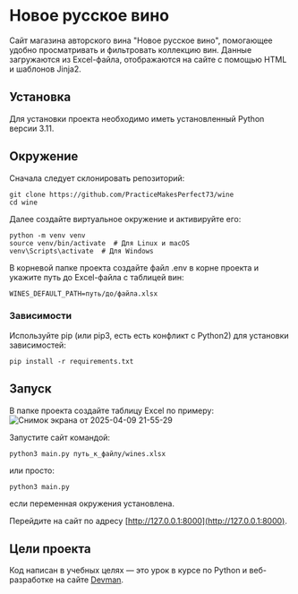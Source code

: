 # Новое русское вино

Сайт магазина авторского вина "Новое русское вино", помогающее удобно просматривать и фильтровать коллекцию вин. Данные загружаются из Excel-файла, отображаются на сайте с помощью HTML и шаблонов Jinja2.

## Установка
Для установки проекта необходимо иметь установленный Python версии 3.11.

## Окружение 
Сначала следует склонировать репозиторий:

```
git clone https://github.com/PracticeMakesPerfect73/wine
cd wine
```
Далее создайте виртуальное окружение и активируйте его:
```
python -m venv venv  
source venv/bin/activate  # Для Linux и macOS  
venv\Scripts\activate  # Для Windows
```

В корневой папке проекта создайте файл .env в корне проекта и укажите путь до Excel-файла с таблицей вин:

```
WINES_DEFAULT_PATH=путь/до/файла.xlsx
```

### Зависимости

Используйте pip (или pip3, есть есть конфликт с Python2) для установки зависимостей:

```
pip install -r requirements.txt
```

## Запуск

В папке проекта создайте таблицу Excel по примеру:
![Снимок экрана от 2025-04-09 21-55-29](https://github.com/user-attachments/assets/c6678545-1120-45f3-a970-8b8167be5be9)

Запустите сайт командой:
```
python3 main.py путь_к_файлу/wines.xlsx
```
или просто:
```
python3 main.py
```
если переменная окружения установлена.

Перейдите на сайт по адресу [http://127.0.0.1:8000](http://127.0.0.1:8000).

## Цели проекта

Код написан в учебных целях — это урок в курсе по Python и веб-разработке на сайте [Devman](https://dvmn.org).

